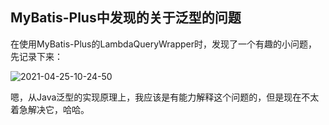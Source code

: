 ## MyBatis-Plus中发现的关于泛型的问题

在使用MyBatis-Plus的LambdaQueryWrapper时，发现了一个有趣的小问题，先记录下来：

![2021-04-25-10-24-50](https://junjie2018sz.oss-cn-shenzhen.aliyuncs.com/images/2021-04-25-10-24-50.png)

嗯，从Java泛型的实现原理上，我应该是有能力解释这个问题的，但是现在不太着急解决它，哈哈。
